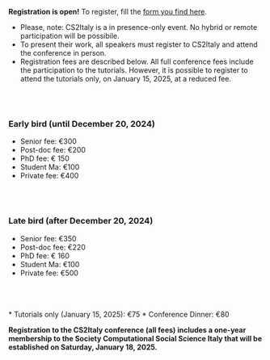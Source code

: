 **Registration is open!** To register, fill the <a href="https://isi.sixeleven.it/cs2italy/">form you find here</a>. 
<br/>
* Please, note: CS2Italy is a in presence-only event. No hybrid or remote participation will be possibile. 
* To present their work, all speakers must register to CS2Italy and attend the conference in person.  
* Registration fees are described below. All full conference fees include the participation to the tutorials. However, it is possible to register to attend the tutorials only, on January 15, 2025, at a reduced fee.   
<br/>
<br/>

### Early bird (until December 20, 2024)
* Senior fee: €300
* Post-doc fee: €200
* PhD fee: € 150
* Student Ma:  €100
* Private fee: €400
<br/>
<br/>

### Late bird (after December 20, 2024)
* Senior fee: €350
* Post-doc fee: €220
* PhD fee: € 160
* Student Ma:  €100
* Private fee: €500
<br/>
<br/>
<br/>
* Tutorials only (January 15, 2025): €75
* Conference Dinner: €80 
<br/>

**Registration to the CS2Italy conference (all fees) includes a one-year membership to the Society Computational Social Science Italy that will be established on Saturday, January 18, 2025.**

